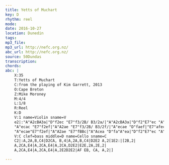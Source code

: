 ```yaml
---
title: Yetts of Muchart
key: D
rhythm: reel
mode:
date: 2016-10-27
location: Dunedin
tags:
mp3_file:
mp3_url: http://nefc.org.nz/
abc_url: http://nefc.org.nz/
source: 50Dundas
transcription:
chords: 
abc: |
    X:35
    T:Yetts of Muchart
    C:from the playing of Kim Garrett, 2013
    O:Cape Breton
    Z:Mike Moroney
    M:4/4
    L:1/8
    R:Reel
    K:D
    V:1 name=Violin sname=V
    e2|:"A"A2cBA3a|"D"f2ec "E7"f3/2B/ B3/2a/|"A"A2cBA3a|"D"f2"E7"ec "A"e3/2A/ [1A3/2e/:|[2f2|
    "A"ecac "E7"f2ef|"A"A2ae "E7"f3/2B/ B3/2f/|"A"ecae "D"faef|"E7"afec "A"eAAf|
    "A"ecae"E7"f2ef|"A"A2ae "E7"fBBc|"A"Acea "D"fa"A"ea|"D"f2"E7"ec "A"eA A2|]
    V:C clef=bass middle=D name=Cello sname=C
    C2|:A,2A,B,C4|D2CA, B,4|A,2A,B,C4|D2E2 A,2[1E2:|[2B,2|
    A,2CA,E4|A,2CA,E4|A,2CA,D2E2|E2E,2A,2E,2|
    A,2CA,E4|A,2CA,E4|A,2E2D2E2|AF EB, CA, A,2|]

---
```


